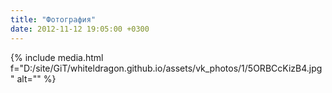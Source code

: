 ```yaml
---
title: "Фотография"
date: 2012-11-12 19:05:00 +0300
---
```



{% include media.html f="D:/site/GiT/whiteldragon.github.io/assets/vk_photos/1/5ORBCcKizB4.jpg" alt="" %}

